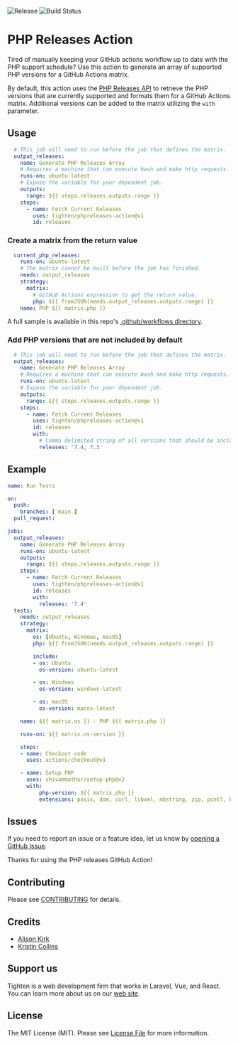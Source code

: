 ![Release](https://img.shields.io/github/v/release/tighten/phpreleases-action?include_prereleases&style=flat-square)
![Build Status](https://github.com/tighten/phpreleases-action/actions/workflows/main.yml/badge.svg)

# PHP Releases Action
Tired of manually keeping your GitHub actions workflow up to date with the PHP support schedule?  Use this action to generate an array of supported PHP versions for a GitHub Actions matrix. 

By default, this action uses the [PHP Releases API](https://phpreleases.com/) to retrieve the  PHP versions that are currently supported and formats them for a GitHub Actions matrix. Additional versions can be added to the matrix utilizing the `with` parameter. 

## Usage
```yaml
  # This job will need to run before the job that defines the matrix.
  output_releases:
    name: Generate PHP Releases Array
    # Requires a machine that can execute bash and make http requests.
    runs-on: ubuntu-latest
    # Expose the variable for your dependent job.
    outputs:
      range: ${{ steps.releases.outputs.range }}
    steps:
      - name: Fetch Current Releases
        uses: tighten/phpreleases-action@v1
        id: releases
 ```
 
### Create a matrix from the return value
```yaml
  current_php_releases:
    runs-on: ubuntu-latest
    # The matrix cannot be built before the job has finished.
    needs: output_releases
    strategy:
      matrix:
        # GitHub Actions expression to get the return value.
        php: ${{ fromJSON(needs.output_releases.outputs.range) }}
    name: PHP ${{ matrix.php }}
```
A full sample is available in this repo's [.github/workflows directory](https://github.com/tighten/phpreleases-action/blob/main/.github/workflows/main.yml).

### Add PHP versions that are not included by default
```yaml
  # This job will need to run before the job that defines the matrix.
  output_releases:
    name: Generate PHP Releases Array
    # Requires a machine that can execute bash and make http requests.
    runs-on: ubuntu-latest
    # Expose the variable for your dependent job.
    outputs:
      range: ${{ steps.releases.outputs.range }}
    steps:
      - name: Fetch Current Releases
        uses: tighten/phpreleases-action@v1
        id: releases
        with:
          # Comma delimited string of all versions that should be included in the matrix.
          releases: '7.4, 7.3'
```

## Example
```yaml
name: Run Tests

on:
  push:
    branches: [ main ]
  pull_request:

jobs:
  output_releases:
    name: Generate PHP Releases Array
    runs-on: ubuntu-latest
    outputs:
      range: ${{ steps.releases.outputs.range }}
    steps:
      - name: Fetch Current Releases
        uses: tighten/phpreleases-action@v1
        id: releases
        with:
          releases: '7.4'
  tests:
    needs: output_releases
    strategy:
      matrix:
        os: [Ubuntu, Windows, macOS]
        php: ${{ fromJSON(needs.output_releases.outputs.range) }}

        include:
        - os: Ubuntu
          os-version: ubuntu-latest

        - os: Windows
          os-version: windows-latest

        - os: macOS
          os-version: macos-latest

    name: ${{ matrix.os }} - PHP ${{ matrix.php }}

    runs-on: ${{ matrix.os-version }}

    steps:
    - name: Checkout code
      uses: actions/checkout@v1

    - name: Setup PHP
      uses: shivammathur/setup-php@v2
      with:
          php-version: ${{ matrix.php }}
          extensions: posix, dom, curl, libxml, mbstring, zip, pcntl, bcmath, soap, intl, gd, exif, iconv, imagick
```

## Issues
If you need to report an issue or a feature idea, let us know by [opening a GitHub Issue](https://github.com/tighten/phpreleases-action/issues/new).

Thanks for using the PHP releases GitHub Action!

## Contributing
Please see [CONTRIBUTING](CONTRIBUTING.md) for details.

## Credits
- [Alison Kirk](https://github.com/faxblaster)
- [Kristin Collins](https://github.com/krievley)

## Support us
Tighten is a web development firm that works in Laravel, Vue, and React. You can learn more about us on our [web site](https://tighten.com/).

## License
The MIT License (MIT). Please see [License File](LICENSE.md) for more information.

